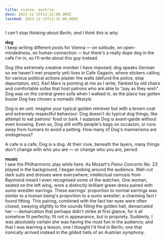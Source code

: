 ```yaml
---
title: vienna, austria
date: 2023-12-15T13:32:00.000Z
lastmod: 2023-12-15T13:32:00.000Z
---
```

*I can't stop thinking about Berlin, and I think this is why.*

**dog**\
I keep writing different posts for Vienna — on solitude, on open-mindedness, on human connection — but there's a really dope dog in the cafe I'm in, so I'll write about this guy instead.

Dog (the extremely creative moniker I have imposed; dog speaks German so we haven't met properly yet) lives in Cafe Gagarin, where stickers calling for various political actions plaster the walls (defund the police, stop deportation, etc). Karl Marx is pointing at me as I write, flanked by old chairs and comfortable sofas that host patrons who are able to "pay as they wish". Dog was on the central green sofa when I walked in, as the place has gotten busier Dog has chosen a nomadic lifestyle.

Dog is an unit: imagine your typical golden retriever but with a brown coat and extremely respectful behaviour. Dog doesn't do typical dog things, like attempt to eat patrons' food or bark. I suppose Dog is avant-garde without even knowing. Even so, Dog still sniffs people's bags on occasion, or runs away from humans to avoid a petting. How many of Dog's mannerisms are endogenous?

A cafe is a cafe; Dog is a dog. At their core, beneath the layers, many things don't change with who you are — or change who you are, period.

**music**\
I saw the Philharmonic play while here. As Mozart's *Piano Concerto No. 23* played in the background, I began looking around the audience. Well-cut dark suits and dresses were everywhere; intellectual osmosis from Raymond meant I even recognised some of the watches. One woman, seated on the left wing, wore a distinctly brilliant green dress paired with sumo wrestler earrings. These earrings' proportion to normal earrings was similar to a human being's proportion to a sumo wrestler; a charming fact I found fitting. This pairing, combined with the fact her eyes were often closed, swaying slightly to the sounds filling the golden hall, demarcated her — demarcation that perhaps didn't strike at first glance, for it all somehow fit perfectly; fit not in appearance, but in propriety. Suddenly, I was absolutely certain she was having the most fun in the audience; and that I was learning a lesson, one I thought I'd find in Berlin, one that ironically arrived instead in the gilded halls of an Austrian symphony.
